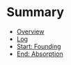 # Summary

- [Overview](./overview.md)
- [Log](./log.md)
- [Start: Founding](./start.md)
- [End: Absorption](./end.md)
